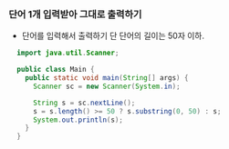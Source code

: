 ### 단어 1개 입력받아 그대로 출력하기
  - 단어를 입력해서 출력하기 단 단어의 길이는 50자 이하.
```java
  import java.util.Scanner;

  public class Main {
    public static void main(String[] args) {
      Scanner sc = new Scanner(System.in);

      String s = sc.nextLine();
      s = s.length() >= 50 ? s.substring(0, 50) : s;
      System.out.println(s);
    }
  }
```
